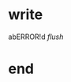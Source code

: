 # write
  a<style id="^M0"></style>b<style id="/M0"></style><noscript id="M0">ERROR!</noscript><script>(M$r=REORDER_RUNTIME)("M0")</script>d
_flush_

# end
